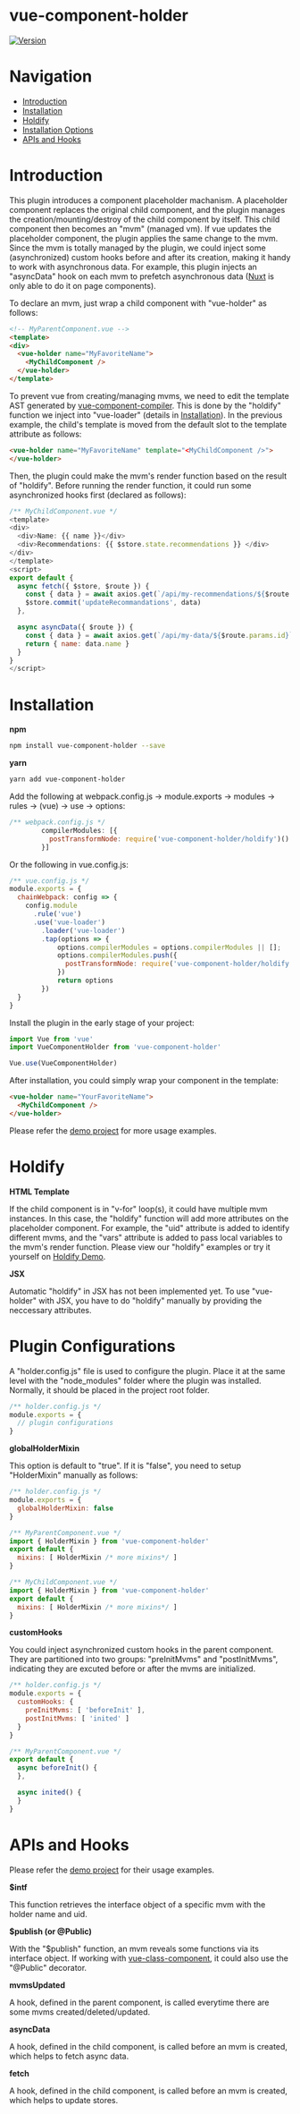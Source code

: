 # vue-component-holder

[![Version](https://img.shields.io/npm/v/vue-component-holder.svg)](https://www.npmjs.com/package/vue-component-holder)

# Navigation

- [Introduction](#Introduction)
- [Installation](#Installation)
- [Holdify](#Holdify)
- [Installation Options](#Installation-Options)
- [APIs and Hooks](#APIs-and-Hooks)


# Introduction

This plugin introduces a component placeholder machanism. A placeholder component replaces the original child component, and the plugin manages the creation/mounting/destroy of the child component by itself. This child component then becomes an "mvm" (managed vm). If vue updates the placeholder component, the plugin applies the same change to the mvm. Since the mvm is totally managed by the plugin, we could inject some (asynchronized) custom hooks before and after its creation, making it handy to work with asynchronous data. For example, this plugin injects an "asyncData" hook on each mvm to prefetch asynchronous data ([Nuxt](https://nuxtjs.org/api/) is only able to do it on page components).

To declare an mvm, just wrap a child component with "vue-holder" as follows:

```html
<!-- MyParentComponent.vue -->
<template>
<div>
  <vue-holder name="MyFavoriteName">
    <MyChildComponent />
  </vue-holder>
</template>
```

To prevent vue from creating/managing mvms, we need to edit the template AST generated by [vue-component-compiler](https://github.com/vuejs/vue-component-compiler). This is done by the "holdify" function we inject into "vue-loader" (details in [Installation](#Installation)). In the previous example, the child's template is moved from the default slot to the template attribute as follows:

```html
<vue-holder name="MyFavoriteName" template="<MyChildComponent />">
</vue-holder>
```

Then, the plugin could make the mvm's render function based on the result of "holdify". Before running the render function, it could run some asynchronized hooks first (declared as follows):

```js
/** MyChildComponent.vue */
<template>
<div>
  <div>Name: {{ name }}</div>
  <div>Recommendations: {{ $store.state.recommendations }} </div>
</div>
</template>
<script>
export default {
  async fetch({ $store, $route }) {
    const { data } = await axios.get(`/api/my-recommendations/${$route.params.id}`)
    $store.commit('updateRecommandations', data)
  },

  async asyncData({ $route }) {
    const { data } = await axios.get(`/api/my-data/${$route.params.id}`)
    return { name: data.name }
  }
}
</script>
```


# Installation

**npm**

```bash
npm install vue-component-holder --save
```

**yarn**

```bash
yarn add vue-component-holder
```

Add the following at webpack.config.js -> module.exports -> modules -> rules -> (vue) -> use -> options:

```js
/** webpack.config.js */
        compilerModules: [{
          postTransformNode: require('vue-component-holder/holdify')()
        }]
```

Or the following in vue.config.js:

```js
/** vue.config.js */
module.exports = {
  chainWebpack: config => {
    config.module
      .rule('vue')
      .use('vue-loader')
        .loader('vue-loader')
        .tap(options => {
            options.compilerModules = options.compilerModules || [];
            options.compilerModules.push({
              postTransformNode: require('vue-component-holder/holdify')()
            })
            return options
        })
  }
}
```

Install the plugin in the early stage of your project:

```js
import Vue from 'vue'
import VueComponentHolder from 'vue-component-holder'

Vue.use(VueComponentHolder)
```

After installation, you could simply wrap your component in the template:

```html
<vue-holder name="YourFavoriteName">
  <MyChildComponent />
</vue-holder>
```

Please refer the [demo project](https://github.com/liyupku2000/vue-component-holder-demo) for more usage examples.


# Holdify

**HTML Template**

If the child component is in "v-for" loop(s), it could have multiple mvm instances. In this case, the "holdify" function will add more attributes on the placeholder component. For example, the "uid" attribute is added to identify different mvms, and the "vars" attribute is added to pass local variables to the mvm's render function. Please view our "holdify" examples or try it yourself on [Holdify Demo](https://liyupku2000.github.io/holdify-demo/).

**JSX**

Automatic "holdify" in JSX has not been implemented yet. To use "vue-holder" with JSX, you have to do "holdify" manually by providing the neccessary attributes.


# Plugin Configurations

A "holder.config.js" file is used to configure the plugin. Place it at the same level with the "node_modules" folder where the plugin was installed.
Normally, it should be placed in the project root folder.

```js
/** holder.config.js */
module.exports = {
  // plugin configurations
}
```

**globalHolderMixin**

This option is default to "true". If it is "false", you need to setup "HolderMixin" manually as follows:

```js
/** holder.config.js */
module.exports = {
  globalHolderMixin: false
}
```

```js
/** MyParentComponent.vue */
import { HolderMixin } from 'vue-component-holder'
export default {
  mixins: [ HolderMixin /* more mixins*/ ]
}
```

```js
/** MyChildComponent.vue */
import { HolderMixin } from 'vue-component-holder'
export default {
  mixins: [ HolderMixin /* more mixins*/ ]
}
```

**customHooks**

You could inject asynchronized custom hooks in the parent component. They are partitioned into two groups: "preInitMvms" and "postInitMvms", indicating they are excuted before or after the mvms are initialized.

```js
/** holder.config.js */
module.exports = {
  customHooks: {
    preInitMvms: [ 'beforeInit' ],
    postInitMvms: [ 'inited' ]
  }
}
```

```js
/** MyParentComponent.vue */
export default {
  async beforeInit() {
  },

  async inited() {
  }
}
```


# APIs and Hooks

Please refer the [demo project](https://github.com/liyupku2000/vue-component-holder-demo) for their usage examples.

**$intf**

This function retrieves the interface object of a specific mvm with the holder name and uid.

**$publish (or @Public)**

With the "$publish" function, an mvm reveals some functions via its interface object. If working with [vue-class-component](https://github.com/vuejs/vue-class-component), it could also use the "@Public" decorator.

**mvmsUpdated**

A hook, defined in the parent component, is called everytime there are some mvms created/deleted/updated.

**asyncData**

A hook, defined in the child component, is called before an mvm is created, which helps to fetch async data.

**fetch**

A hook, defined in the child component, is called before an mvm is created, which helps to update stores.